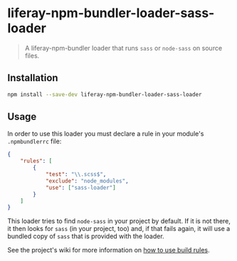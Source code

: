 # liferay-npm-bundler-loader-sass-loader

> A liferay-npm-bundler loader that runs `sass` or `node-sass` on source files.

## Installation

```sh
npm install --save-dev liferay-npm-bundler-loader-sass-loader
```

## Usage

In order to use this loader you must declare a rule in your module's `.npmbundlerrc` file:

```json
{
	"rules": [
		{
			"test": "\\.scss$",
			"exclude": "node_modules",
			"use": ["sass-loader"]
		}
	]
}
```

This loader tries to find `node-sass` in your project by default. If it is not
there, it then looks for `sass` (in your project, too) and, if that fails again,
it will use a bundled copy of `sass` that is provided with the loader.

See the project's wiki for more information on
[how to use build rules](https://github.com/liferay/liferay-js-toolkit/wiki/How-to-use-build-rules).
